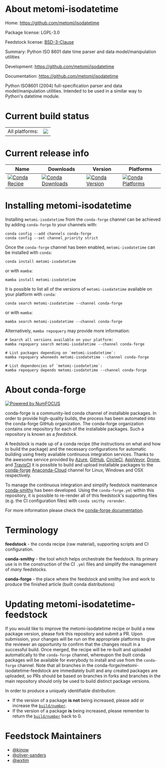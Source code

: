 About metomi-isodatetime
========================

Home: https://github.com/metomi/isodatetime

Package license: LGPL-3.0

Feedstock license: [BSD-3-Clause](https://github.com/conda-forge/metomi-isodatetime-feedstock/blob/main/LICENSE.txt)

Summary: Python ISO 8601 date time parser and data model/manipulation utilities

Development: https://github.com/metomi/isodatetime

Documentation: https://github.com/metomi/isodatetime

Python ISO8601 (2004) full-specification parser and data
model/manipulation utilities. Intended to be used in a similar
way to Python's datetime module.


Current build status
====================


<table><tr><td>All platforms:</td>
    <td>
      <a href="https://dev.azure.com/conda-forge/feedstock-builds/_build/latest?definitionId=7918&branchName=main">
        <img src="https://dev.azure.com/conda-forge/feedstock-builds/_apis/build/status/metomi-isodatetime-feedstock?branchName=main">
      </a>
    </td>
  </tr>
</table>

Current release info
====================

| Name | Downloads | Version | Platforms |
| --- | --- | --- | --- |
| [![Conda Recipe](https://img.shields.io/badge/recipe-metomi--isodatetime-green.svg)](https://anaconda.org/conda-forge/metomi-isodatetime) | [![Conda Downloads](https://img.shields.io/conda/dn/conda-forge/metomi-isodatetime.svg)](https://anaconda.org/conda-forge/metomi-isodatetime) | [![Conda Version](https://img.shields.io/conda/vn/conda-forge/metomi-isodatetime.svg)](https://anaconda.org/conda-forge/metomi-isodatetime) | [![Conda Platforms](https://img.shields.io/conda/pn/conda-forge/metomi-isodatetime.svg)](https://anaconda.org/conda-forge/metomi-isodatetime) |

Installing metomi-isodatetime
=============================

Installing `metomi-isodatetime` from the `conda-forge` channel can be achieved by adding `conda-forge` to your channels with:

```
conda config --add channels conda-forge
conda config --set channel_priority strict
```

Once the `conda-forge` channel has been enabled, `metomi-isodatetime` can be installed with `conda`:

```
conda install metomi-isodatetime
```

or with `mamba`:

```
mamba install metomi-isodatetime
```

It is possible to list all of the versions of `metomi-isodatetime` available on your platform with `conda`:

```
conda search metomi-isodatetime --channel conda-forge
```

or with `mamba`:

```
mamba search metomi-isodatetime --channel conda-forge
```

Alternatively, `mamba repoquery` may provide more information:

```
# Search all versions available on your platform:
mamba repoquery search metomi-isodatetime --channel conda-forge

# List packages depending on `metomi-isodatetime`:
mamba repoquery whoneeds metomi-isodatetime --channel conda-forge

# List dependencies of `metomi-isodatetime`:
mamba repoquery depends metomi-isodatetime --channel conda-forge
```


About conda-forge
=================

[![Powered by
NumFOCUS](https://img.shields.io/badge/powered%20by-NumFOCUS-orange.svg?style=flat&colorA=E1523D&colorB=007D8A)](https://numfocus.org)

conda-forge is a community-led conda channel of installable packages.
In order to provide high-quality builds, the process has been automated into the
conda-forge GitHub organization. The conda-forge organization contains one repository
for each of the installable packages. Such a repository is known as a *feedstock*.

A feedstock is made up of a conda recipe (the instructions on what and how to build
the package) and the necessary configurations for automatic building using freely
available continuous integration services. Thanks to the awesome service provided by
[Azure](https://azure.microsoft.com/en-us/services/devops/), [GitHub](https://github.com/),
[CircleCI](https://circleci.com/), [AppVeyor](https://www.appveyor.com/),
[Drone](https://cloud.drone.io/welcome), and [TravisCI](https://travis-ci.com/)
it is possible to build and upload installable packages to the
[conda-forge](https://anaconda.org/conda-forge) [Anaconda-Cloud](https://anaconda.org/)
channel for Linux, Windows and OSX respectively.

To manage the continuous integration and simplify feedstock maintenance
[conda-smithy](https://github.com/conda-forge/conda-smithy) has been developed.
Using the ``conda-forge.yml`` within this repository, it is possible to re-render all of
this feedstock's supporting files (e.g. the CI configuration files) with ``conda smithy rerender``.

For more information please check the [conda-forge documentation](https://conda-forge.org/docs/).

Terminology
===========

**feedstock** - the conda recipe (raw material), supporting scripts and CI configuration.

**conda-smithy** - the tool which helps orchestrate the feedstock.
                   Its primary use is in the construction of the CI ``.yml`` files
                   and simplify the management of *many* feedstocks.

**conda-forge** - the place where the feedstock and smithy live and work to
                  produce the finished article (built conda distributions)


Updating metomi-isodatetime-feedstock
=====================================

If you would like to improve the metomi-isodatetime recipe or build a new
package version, please fork this repository and submit a PR. Upon submission,
your changes will be run on the appropriate platforms to give the reviewer an
opportunity to confirm that the changes result in a successful build. Once
merged, the recipe will be re-built and uploaded automatically to the
`conda-forge` channel, whereupon the built conda packages will be available for
everybody to install and use from the `conda-forge` channel.
Note that all branches in the conda-forge/metomi-isodatetime-feedstock are
immediately built and any created packages are uploaded, so PRs should be based
on branches in forks and branches in the main repository should only be used to
build distinct package versions.

In order to produce a uniquely identifiable distribution:
 * If the version of a package **is not** being increased, please add or increase
   the [``build/number``](https://docs.conda.io/projects/conda-build/en/latest/resources/define-metadata.html#build-number-and-string).
 * If the version of a package **is** being increased, please remember to return
   the [``build/number``](https://docs.conda.io/projects/conda-build/en/latest/resources/define-metadata.html#build-number-and-string)
   back to 0.

Feedstock Maintainers
=====================

* [@kinow](https://github.com/kinow/)
* [@oliver-sanders](https://github.com/oliver-sanders/)
* [@wxtim](https://github.com/wxtim/)

